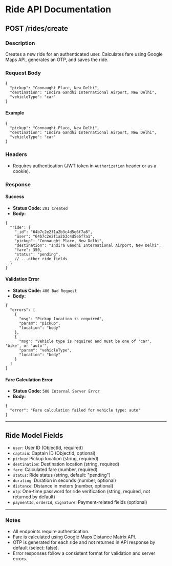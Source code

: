 # Ride API Documentation

## POST /rides/create

### Description
Creates a new ride for an authenticated user. Calculates fare using Google Maps API, generates an OTP, and saves the ride.

### Request Body
```
{
  "pickup": "Connaught Place, New Delhi",
  "destination": "Indira Gandhi International Airport, New Delhi",
  "vehicleType": "car"
}
```

#### Example
```
{
  "pickup": "Connaught Place, New Delhi",
  "destination": "Indira Gandhi International Airport, New Delhi",
  "vehicleType": "car"
}
```

### Headers
- Requires authentication (JWT token in `Authorization` header or as a cookie).

### Response
#### Success
- **Status Code:** `201 Created`
- **Body:**
```
{
  "ride": {
    "_id": "64b7c2e2f1a2b3c4d5e6f7a8",
    "user": "64b7c2e2f1a2b3c4d5e6f7a1",
    "pickup": "Connaught Place, New Delhi",
    "destination": "Indira Gandhi International Airport, New Delhi",
    "fare": 350,
    "status": "pending",
    // ...other ride fields
  }
}
```

#### Validation Error
- **Status Code:** `400 Bad Request`
- **Body:**
```
{
  "errors": [
    {
      "msg": "Pickup location is required",
      "param": "pickup",
      "location": "body"
    },
    {
      "msg": "Vehicle type is required and must be one of 'car', 'bike', or 'auto'",
      "param": "vehicleType",
      "location": "body"
    }
  ]
}
```

#### Fare Calculation Error
- **Status Code:** `500 Internal Server Error`
- **Body:**
```
{
  "error": "Fare calculation failed for vehicle type: auto"
}
```

---

## Ride Model Fields
- `user`: User ID (ObjectId, required)
- `captain`: Captain ID (ObjectId, optional)
- `pickup`: Pickup location (string, required)
- `destination`: Destination location (string, required)
- `fare`: Calculated fare (number, required)
- `status`: Ride status (string, default: "pending")
- `durating`: Duration in seconds (number, optional)
- `distance`: Distance in meters (number, optional)
- `otp`: One-time password for ride verification (string, required, not returned by default)
- `paymentId`, `orderId`, `signature`: Payment-related fields (optional)

---

### Notes
- All endpoints require authentication.
- Fare is calculated using Google Maps Distance Matrix API.
- OTP is generated for each ride and not returned in API response by default (select: false).
- Error responses follow a consistent format for validation and server errors.
